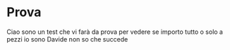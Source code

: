# Prova
Ciao sono un test
che vi farà da prova 
per vedere se importo tutto
o solo a pezzi
io sono Davide non so che succede

